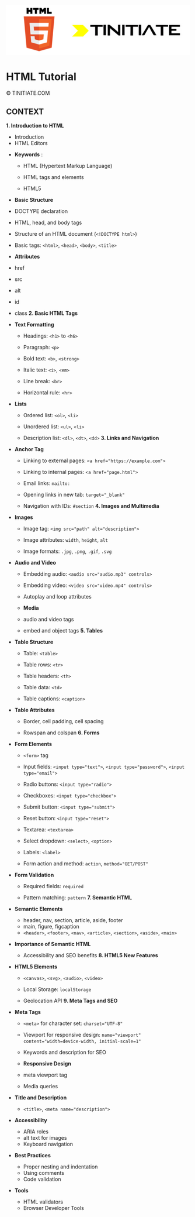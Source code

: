 ![HTML Tinitiate Image](html_tinitiate.png)
# HTML Tutorial
&copy; TINITIATE.COM

## CONTEXT
**1. Introduction to HTML**  
* Introduction
* HTML Editors

- **Keywords** :
  - HTML (Hypertext Markup Language)

  - HTML tags and elements

  - HTML5
 - **Basic Structure**
  - DOCTYPE declaration
  - HTML, head, and body tags
  - Structure of an HTML document (`<!DOCTYPE html>`)
 
  - Basic tags: `<html>`, `<head>`, `<body>`, `<title>`
  - **Attributes**
  - href
  - src
  - alt
  - id
  - class
**2. Basic HTML Tags**  
- **Text Formatting**  
  - Headings: `<h1>` to `<h6>`
 
  - Paragraph: `<p>`
 
  - Bold text: `<b>`, `<strong>`
 
  - Italic text: `<i>`, `<em>`
 
  - Line break: `<br>`
 
  - Horizontal rule: `<hr>`
 
- **Lists**  
  - Ordered list: `<ol>`, `<li>`
 
  - Unordered list: `<ul>`, `<li>`
 
  - Description list: `<dl>`, `<dt>`, `<dd>`
**3. Links and Navigation**  
- **Anchor Tag**  
  - Linking to external pages: `<a href="https://example.com">`
 
  - Linking to internal pages: `<a href="page.html">`
 
  - Email links: `mailto:`
 
  - Opening links in new tab: `target="_blank"`
 
  - Navigation with IDs: `#section`
**4. Images and Multimedia**  
- **Images**  
  - Image tag: `<img src="path" alt="description">`
 
  - Image attributes: `width`, `height`, `alt`
 
  - Image formats: `.jpg`, `.png`, `.gif`, `.svg`
 
- **Audio and Video**  
  - Embedding audio: `<audio src="audio.mp3" controls>`
 
  - Embedding video: `<video src="video.mp4" controls>`

  - Autoplay and loop attributes
  - **Media**
  - audio and video tags
  - embed and object tags
**5. Tables**  
- **Table Structure**  
  - Table: `<table>`
 
  - Table rows: `<tr>`
 
  - Table headers: `<th>`
 
  - Table data: `<td>`
 
  - Table captions: `<caption>`
 
- **Table Attributes** 
  - Border, cell padding, cell spacing

  - Rowspan and colspan
**6. Forms**  
- **Form Elements**  
  - `<form>` tag
 
  - Input fields: `<input type="text">`, `<input type="password">`, `<input type="email">`
 
  - Radio buttons: `<input type="radio">`
 
  - Checkboxes: `<input type="checkbox">`
 
  - Submit button: `<input type="submit">`
 
  - Reset button: `<input type="reset">`
 
  - Textarea: `<textarea>`
 
  - Select dropdown: `<select>`, `<option>`
 
  - Labels: `<label>`
 
  - Form action and method: `action`, `method="GET/POST"`
 
- **Form Validation**  
  - Required fields: `required`
 
  - Pattern matching: `pattern`
**7. Semantic HTML**  
- **Semantic Elements**  
  - header, nav, section, article, aside, footer
  - main, figure, figcaption
  - `<header>`, `<footer>`, `<nav>`, `<article>`, `<section>`, `<aside>`, `<main>`
 
- **Importance of Semantic HTML** 
  - Accessibility and SEO benefits
**8. HTML5 New Features**  
- **HTML5 Elements**  
  - `<canvas>`, `<svg>`, `<audio>`, `<video>`
 
  - Local Storage: `localStorage`

  - Geolocation API
**9. Meta Tags and SEO**  
- **Meta Tags**  
  - `<meta>` for character set: `charset="UTF-8"`
 
  - Viewport for responsive design: `name="viewport" content="width=device-width, initial-scale=1"`

  - Keywords and description for SEO
 
  - **Responsive Design**
  - meta viewport tag
  - Media queries
- **Title and Description**  
  - `<title>`, `<meta name="description">`
- **Accessibility**
  - ARIA roles
  - alt text for images
  - Keyboard navigation
- **Best Practices**
  - Proper nesting and indentation
  - Using comments
  - Code validation

- **Tools**
  - HTML validators
  - Browser Developer Tools